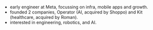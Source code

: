 - early engineer at Meta, focussing on infra, mobile apps and growth.
- founded 2 companies, Operator (AI, acquired by Shoppo) and Kit (healthcare, acquired by Roman).
- interested in engineering, robotics, and AI.
<!---
philfung/philfung is a ✨ special ✨ repository because its `README.md` (this file) appears on your GitHub profile.
You can click the Preview link to take a look at your changes.
--->

